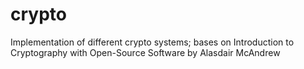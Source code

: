 # crypto

Implementation of different crypto systems; bases on Introduction to Cryptography with Open-Source Software by Alasdair McAndrew